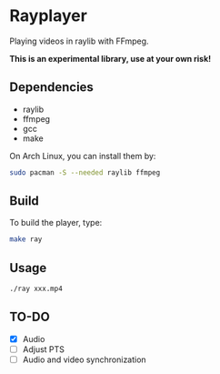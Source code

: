 # Rayplayer

Playing videos in raylib with FFmpeg.

**This is an experimental library, use at your own risk!**

## Dependencies

- raylib
- ffmpeg
- gcc
- make

On Arch Linux, you can install them by:

```bash
sudo pacman -S --needed raylib ffmpeg
```

## Build

To build the player, type:

```bash
make ray
```

## Usage

```bash
./ray xxx.mp4
```

## TO-DO

- [x] Audio
- [ ] Adjust PTS
- [ ] Audio and video synchronization
